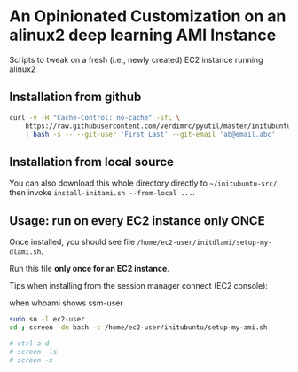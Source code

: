 # An Opinionated Customization on an alinux2 deep learning AMI Instance

Scripts to tweak on a fresh (i.e., newly created) EC2 instance running alinux2

## Installation from github

```bash
curl -v -H "Cache-Control: no-cache" -sfL \
    https://raw.githubusercontent.com/verdimrc/pyutil/master/initubuntu/install-initami.sh \
    | bash -s -- --git-user 'First Last' --git-email 'ab@email.abc'
```

## Installation from local source

You can also download this whole directory directly to `~/initubuntu-src/`,
then invoke `install-initami.sh --from-local ...`.

## Usage: run on every EC2 instance only ONCE

Once installed, you should see file `/home/ec2-user/initdlami/setup-my-dlami.sh`.

Run this file **only once for an EC2 instance**.

Tips when installing from the session manager connect (EC2 console):

when whoami shows ssm-user

```bash
sudo su -l ec2-user
cd ; screen -dm bash -c /home/ec2-user/initubuntu/setup-my-ami.sh

# ctrl-a-d
# screen -ls
# screen -x
```
